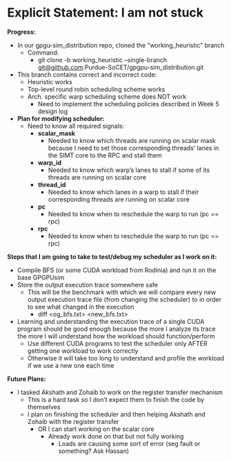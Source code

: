 # Explicit Statement: I am not stuck

**Progress:**

* In our gpgu-sim\_distribution repo, cloned the “working\_heuristic” branch  
  * Command:   
    * git clone \-b working\_heuristic –single-branch git@github.com:Purdue-SoCET/gpgpu-sim\_distribution.git  
* This branch contains correct and incorrect code:  
  * Heuristic works  
  * Top-level round robin scheduling scheme works  
  * Arch. specific warp scheduling scheme does NOT work  
    * Need to implement the scheduling policies described in Week 5 design log  
* **Plan for modifying scheduler:**  
  * Need to know all required signals:  
    * **scalar\_mask**  
      * Needed to know which threads are running on scalar mask because I need to set those corresponding threads’ lanes in the SIMT core to the RPC and stall them  
    * **warp\_id**  
      * Needed to know which warp’s lanes to stall if some of its threads are running on scalar core  
    * **thread\_id**  
      * Needed to know which lanes in a warp to stall if their corresponding threads are running on scalar core  
    * **pc**  
      * Needed to know when to reschedule the warp to run (pc \== rpc)  
    * **rpc**  
      * Needed to know when to reschedule the warp to run (pc \== rpc)

**Steps that I am going to take to test/debug my scheduler as I work on it:**

* Compile BFS (or some CUDA workload from Rodinia) and run it on the base GPGPUsim  
* Store the output execution trace somewhere safe  
  * This will be the benchmark with which we will compare every new output execution trace file (from changing the scheduler) to in order to see what changed in the execution  
    * diff \<og\_bfs.txt\> \<new\_bfs.txt\>  
* Learning and understanding the execution trace of a single CUDA program should be good enough because the more I analyze its trace the more I will understand how the workload should function/perform  
  * Use different CUDA programs to test the scheduler only AFTER getting one workload to work correctly  
  * Otherwise it will take too long to understand and profile the workload if we use a new one each time


**Future Plans:**

* I tasked Akshath and Zohaib to work on the register transfer mechanism  
  * This is a hard task so I don’t expect them to finish the code by themselves  
  * I plan on finishing the scheduler and then helping Akshath and Zohaib with the register transfer  
    * OR I can start working on the scalar core  
      * Already work done on that but not fully working  
        * Loads are causing some sort of error (seg fault or something? Ask Hassan)